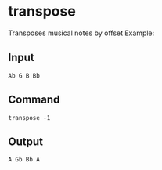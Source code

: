 # transpose

Transposes musical notes by offset
Example:

## Input

```
Ab G B Bb
```

## Command

```
transpose -1
```

## Output

```
A Gb Bb A
```
